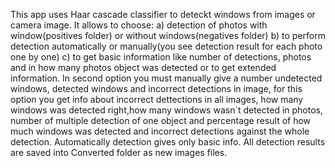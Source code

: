 This app uses Haar cascade classifier to deteckt windows from images or camera image. It allows to choose:
a) detection of photos with window(positives folder) or without windows(negatives folder) 
b) to perform detection automatically or manually(you see detection result for each photo one by one)
c) to get basic information like number of detections, photos and in how many photos object was detected or to get extended information. In second option you must manually give a number undetected windows, detected windows and incorrect detections in image, for this option you get info about incorrect dettections in all images, how many windows was detected right,how many windows wasn`t detected in photos, number of multiple detection of one object and percentage result of how much windows was detected and incorrect detections against the whole detection. Automatically detection gives only basic info.
All detection results are saved into Converted folder as new images files.
